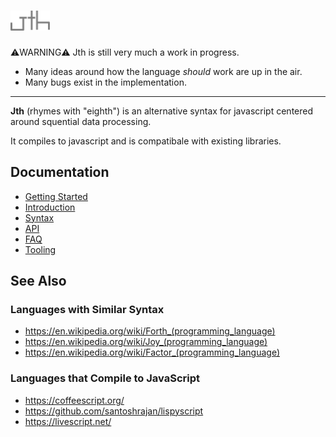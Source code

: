 # <picture> <img src="./logo.svg" alt="jth" style="height:32px">

⚠️WARNING⚠️
Jth is still very much a work in progress.

- Many ideas around how the language _should_ work
  are up in the air.
- Many bugs exist in the implementation.

<hr >

**Jth** (rhymes with "eighth")
is an alternative syntax for javascript
centered around squential data processing.

It compiles to javascript and
is compatibale with existing libraries.

## Documentation

- [Getting Started](./docs/getting-started.md)
- [Introduction](./docs/introduction.md)
- [Syntax](./docs/syntax.md)
- [API](./docs/api.md)
- [FAQ](./docs/faq.md)
- [Tooling](./docs/tooling.md)

## See Also

### Languages with Similar Syntax

- https://en.wikipedia.org/wiki/Forth_(programming_language)
- https://en.wikipedia.org/wiki/Joy_(programming_language)
- https://en.wikipedia.org/wiki/Factor_(programming_language)

### Languages that Compile to JavaScript

- https://coffeescript.org/
- https://github.com/santoshrajan/lispyscript
- https://livescript.net/
